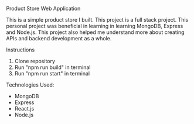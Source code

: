 Product Store Web Application


This is a simple product store I built. This project is a full stack project. This personal project was beneficial in learning in learning MongoDB, Express and Node.js. This project also helped me understand more about creating APIs and backend development as a whole. 


Instructions
1. Clone repository
2. Run "npm run build" in terminal
3. Run "npm run start" in terminal



Technologies Used:
- MongoDB
- Express
- React.js
- Node.js
